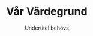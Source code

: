 ---
layout: ../../layouts/värdegrund.astro
heroImage:
  src: ~/assets/images/SKISS-HEMSIDA.png
  alt: Ung i världen
values:
  - title: Jämställdhet
    description: Enligt Agenda 2030 delmål 5 så uppnås jämställdhet när kvinnor och män, flickor och pojkar har lika rättigheter, villkor, möjligheter samt makt att själva forma sina liv och bidra till samhällets utveckling. Det handlar om en rättvis fördelning av makt, inflytande och resurser i samhället. Till exempel, att kvinnors och flickors generellt underordnade maktposition i förhållande till män och pojkar måste upphöra. I svenska utvecklingssektorn är majoriteten kvinnor, därför fokuserar vi på Ung I Världen på att även denna ojämställdhet måste upphöra för att skapa en jämställd biståndssektor.
    icon: tabler:users-group
    image:
      src: ~/assets/images/icon-jämställdhet.png
      alt: Jämställdhet
    href: null
  - title: Global rättvisa
    description:   Ung i Världen är en förening som är emot all sorts diskrimination och jobbar ständigt med anti-diskriminerande metoder och frågor. Detta innebär att vi respekterar och inkluderar alla religioner, funktionsvariationer, språkfärdigheter, bakgrunder, och liknande. Vi är en förening för alla och arbetar för global rättvisa.
    icon: tabler:empathize
    image:
      src: ~/assets/images/icon-global-rättvisa.png
      alt: Global rättvisa
    href: null
  - title: Miljö
    description:  Vi på Ung I Världen tar klimatkrisen på allvar och respekterar vår natur. Därför ser vi till att förespråka och lära ut kring hur vi på individnivå kan hjälpa till att motarbeta sämre miljö för framtida generationer. Detta innebär att vi på Ung i Världen, när möjligt, reser miljövänligt, återvinner och bjuder på hållbar mat.
    icon: tabler:plant
    image:
      src: ~/assets/images/icon-miljö.png
      alt: Miljö
      class: small-image
    href: null
  - title: Bistånd
    description:   Ung i Världen fokuserar på svenska och internationella biståndsbranschen och tror på att utvecklingssektorn är en stor del av lösningen för många av dagens internationella problem, såsom fattigdom, vattenbrist och konflikter. Vi tycker även att biståndsbranschen ska ha större mångfald och inkludering, eftersom detta sedan kommer påverka biståndsprojekt och frågor internationellt
    icon: tabler:empathize
    image:
      src: ~/assets/images/icon-bistånd.png
      alt: Bistånd
      class: small-image
    href: null
  - title: Fred
    description:   Ung i Världen är en fredlig förening som jobbar för att förespråka och utöka kunskapen kring fredliga metoder. I Agenda 2030 delmål 16 så står det att “Alla människor är lika inför lagen och ska ha lika tillgång till rättvisa samt ska ha möjlighet att utöva inflytande och ansvarsutkrävande över beslutsfattande.“ Vi på Ung i Världen bidrar till detta genom att öka vissa gruppers möjlighet till inflytande och ansvarsutkrävande över beslutsfattare i våra projekt och inom biståndsbranschen.
    icon: tabler:empathize
    image:
      src: ~/assets/images/icon-fred.png
      alt: Fred
      class: small-image
    href: null
tagline: ""
valuesTitle: Värdegrund
title: Vår Värdegrund
subtitle: Undertitel behövs
content: |
  * Lista 1
  * Lista 1

  ## Rubrik

  **Jämställdhet**

  Enligt Agenda 2030 delmål 5 så uppnås jämställdhet när kvinnor och män, flickor och pojkar har lika rättigheter, villkor, möjligheter samt makt att själva forma sina liv och bidra till samhällets utveckling. Det handlar om en rättvis fördelning av makt, inflytande och resurser i samhället. Till exempel, att kvinnors och flickors generellt underordnade maktposition i förhållande till män och pojkar måste upphöra. I svenska utvecklingssektorn är majoriteten kvinnor, därför fokuserar vi på Ung I Världen på att även denna ojämställdhet måste upphöra för att skapa en jämställd biståndssektor.

  **Anti-diskrimination / global rättvisa**

  Ung i Världen är en förening som är emot all sorts diskrimination och jobbar ständigt med anti-diskriminerande metoder och frågor. Detta innebär att vi respekterar och inkluderar alla religioner, funktionsvariationer, språkfärdigheter, bakgrunder, och liknande. Vi är en förening för alla och arbetar för global rättvisa.

  **Miljö**

  Vi på Ung I Världen tar klimatkrisen på allvar och respekterar vår natur. Därför ser vi till att förespråka och lära ut kring hur vi på individnivå kan hjälpa till att motarbeta sämre miljö för framtida generationer. Detta innebär att vi på Ung i Världen, när möjligt, reser miljövänligt, återvinner och bjuder på hållbar mat.

  **Bistånd**

  Ung i Världen fokuserar på svenska och internationella biståndsbranschen och tror på att utvecklingssektorn är en stor del av lösningen för många av dagens internationella problem, såsom fattigdom, vattenbrist och konflikter. Vi tycker även att biståndsbranschen ska ha större mångfald och inkludering, eftersom detta sedan kommer påverka biståndsprojekt och frågor internationellt.

  **Fred**

  Ung i Världen är en fredlig förening som jobbar för att förespråka och utöka kunskapen kring fredliga metoder. I Agenda 2030 delmål 16 så står det att “Alla människor är lika inför lagen och ska ha lika tillgång till rättvisa samt ska ha möjlighet att utöva inflytande och ansvarsutkrävande över beslutsfattande.“ Vi på Ung i Världen bidrar till detta genom att öka vissa gruppers möjlighet till inflytande och ansvarsutkrävande över beslutsfattare i våra projekt och inom biståndsbranschen.
---